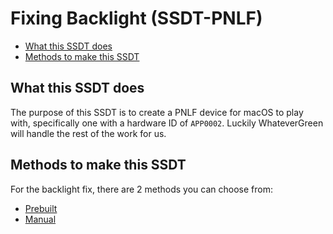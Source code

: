 # Fixing Backlight (SSDT-PNLF)

* [What this SSDT does](#what-this-ssdt-does)
* [Methods to make this SSDT](#methods-to-make-this-ssdt)

## What this SSDT does

The purpose of this SSDT is to create a PNLF device for macOS to play with, specifically one with a hardware ID of `APP0002`. Luckily WhateverGreen will handle the rest of the work for us.

## Methods to make this SSDT

For the backlight fix, there are 2 methods you can choose from:

* [Prebuilt](/Laptops/backlight-methods/prebuilt.md)
* [Manual](/Laptops/backlight-methods/manual.md)
